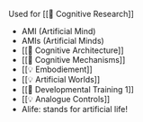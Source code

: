 Used for [[📝 Cognitive Research]]

* AMI (Artificial Mind)
* AMIs (Artificial Minds)
* [[📝 Cognitive Architecture]]
* [[📝 Cognitive Mechanisms]]
* [[💡 Embodiement]]
* [[💡 Artificial Worlds]]
* [[📝 Developmental Training 1]]
* [[💡 Analogue Controls]]
* Alife: stands for artificial life!